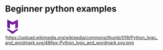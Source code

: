 # Beginner python examples
![alt text](https://github.com/adam-p/markdown-here/raw/master/src/common/images/icon48.png "Logo Title Text 1")
!https://upload.wikimedia.org/wikipedia/commons/thumb/f/f8/Python_logo_and_wordmark.svg/486px-Python_logo_and_wordmark.svg.png
